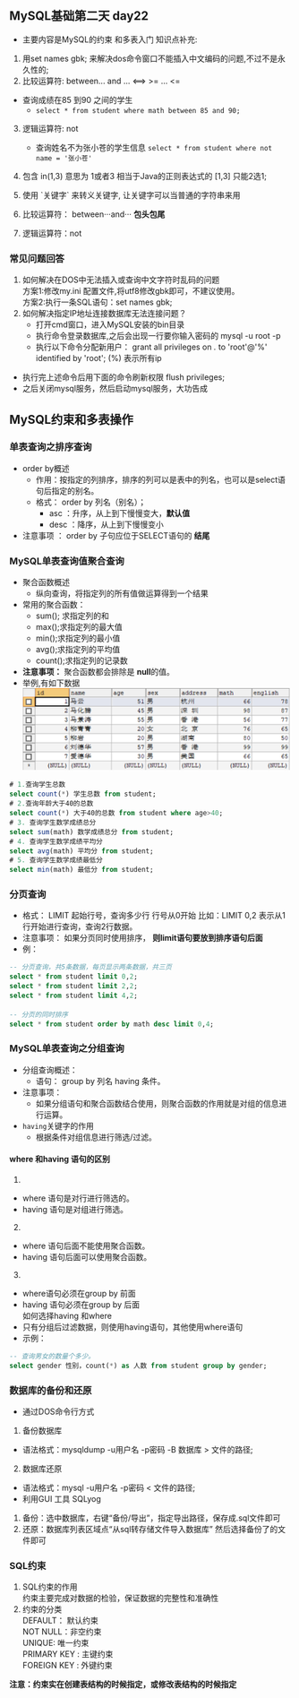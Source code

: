## MySQL基础第二天 day22
- 主要内容是MySQL的约束 和多表入门
知识点补充:
1. 用set names gbk; 来解决dos命令窗口不能插入中文编码的问题,不过不是永久性的;
2. 比较运算符: between... and ...  <==>  >= ... <=
  - 查询成绩在85 到90 之间的学生
    + `select * from student where math between 85 and 90;`
    
3. 逻辑运算符: not 
    - 查询姓名不为张小苍的学生信息
    `select * from student where not name = '张小苍'`
4. 包含  in(1,3) 意思为 1或者3 相当于Java的正则表达式的 [1,3] 只能2选1;
5. 使用  \`关键字\`   来转义关键字, 让关键字可以当普通的字符串来用
6. 比较运算符： between···and··· **包头包尾**
    
7. 逻辑运算符：not
   

### 常见问题回答
1. 如何解决在DOS中无法插入或查询中文字符时乱码的问题   
    方案1:修改my.ini 配置文件,将utf8修改gbk即可，不建议使用。  
    方案2:执行一条SQL语句：set names gbk;
2. 如何解决指定IP地址连接数据库无法连接问题？  
    + 打开cmd窗口，进入MySQL安装的bin目录
    + 执行命令登录数据库,之后会出现一行要你输入密码的 mysql -u root -p
    + 执行以下命令分配新用户：
  grant all privileges on *.* to 'root'@'%' identified by 'root'; 
  (%) 表示所有ip
  - 执行完上述命令后用下面的命令刷新权限
      flush privileges;
  - 之后关闭mysql服务，然后启动mysql服务，大功告成
## MySQL约束和多表操作
### 单表查询之排序查询
- order by概述
  - 作用：按指定的列排序，排序的列可以是表中的列名，也可以是select语句后指定的别名。
  - 格式： order by 列名（别名）；
    - asc ：升序，从上到下慢慢变大，**默认值**
    - desc ：降序，从上到下慢慢变小
- 注意事项 ： order by 子句应位于SELECT语句的 **结尾**
### MySQL单表查询值聚合查询
- 聚合函数概述
  - 纵向查询，将指定列的所有值做运算得到一个结果
- 常用的聚合函数：
  - sum(); 求指定列的和
  - max();求指定列的最大值
  - min();求指定列的最小值
  - avg();求指定列的平均值
  - count();求指定列的记录数
-  **注意事项：** 聚合函数都会排除是 **null**的值。
- 举例,有如下数据 ![数据](image/聚合函数数据表.png "数据")
``` sql
# 1.查询学生总数
select count(*) 学生总数 from student;
# 2.查询年龄大于40的总数
select count(*) 大于40的总数 from student where age>40;
# 3. 查询学生数学成绩总分
select sum(math) 数学成绩总分 from student;
# 4. 查询学生数学成绩平均分
select avg(math) 平均分 from student;
# 5. 查询学生数学成绩最低分
select min(math) 最低分 from student;
```

###  分页查询
- 格式：
  LIMIT 起始行号，查询多少行
  行号从0开始
  比如：LIMIT 0,2 表示从1行开始进行查询，查询2行数据。
- 注意事项：
  如果分页同时使用排序， **则limit语句要放到排序语句后面**
- 例：
``` sql
-- 分页查询，共5条数据，每页显示两条数据，共三页  
select * from student limit 0,2;
select * from student limit 2,2;
select * from student limit 4,2;

-- 分页的同时排序
select * from student order by math desc limit 0,4;
```

### MySQL单表查询之分组查询
- 分组查询概述：
  - 语句： group by 列名 having 条件。  
- 注意事项： 
  - 如果分组语句和聚合函数结合使用，则聚合函数的作用就是对组的信息进行运算。   
- `having`关键字的作用
  - 根据条件对组信息进行筛选/过滤。
#### where 和having 语句的区别
1.   
  - where 语句是对行进行筛选的。
  - having 语句是对组进行筛选。
2.  
  - where 语句后面不能使用聚合函数。
  - having 语句后面可以使用聚合函数。
3. 
  - where语句必须在group by 前面
  - having 语句必须在group by 后面  
如何选择having 和where
- 只有分组后过滤数据，则使用having语句，其他使用where语句  
- 示例：
``` sql
-- 查询男女的数量个多少。
select gender 性别，count(*) as 人数 from student group by gender;
```

### 数据库的备份和还原
- 通过DOS命令行方式
1. 备份数据库
  - 语法格式：mysqldump -u用户名 -p密码 -B 数据库 > 文件的路径;  
2. 数据库还原
  - 语法格式：mysql -u用户名 -p密码 < 文件的路径;  
- 利用GUI 工具 SQLyog  
1. 备份：选中数据库，右键“备份/导出”，指定导出路径，保存成.sql文件即可
2. 还原：数据库列表区域点“从sql转存储文件导入数据库” 然后选择备份了的文件即可  

### SQL约束
1. SQL约束的作用  
  约束主要完成对数据的检验，保证数据的完整性和准确性  
2. 约束的分类  
  DEFAULT： 默认约束  
  NOT NULL：非空约束  
  UNIQUE: 唯一约束  
  PRIMARY KEY : 主键约束  
  FOREIGN KEY : 外键约束  

  **注意：约束实在创建表结构的时候指定，或修改表结构的时候指定**